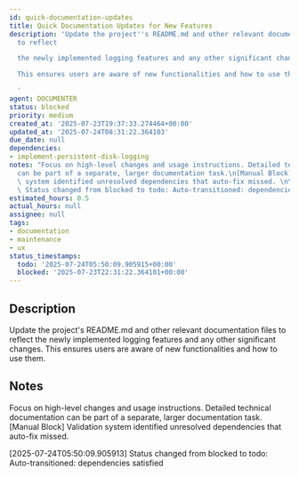 ```yaml
---
id: quick-documentation-updates
title: Quick Documentation Updates for New Features
description: 'Update the project''s README.md and other relevant documentation files
  to reflect

  the newly implemented logging features and any other significant changes.

  This ensures users are aware of new functionalities and how to use them.

  '
agent: DOCUMENTER
status: blocked
priority: medium
created_at: '2025-07-23T19:37:33.274464+00:00'
updated_at: '2025-07-24T08:31:22.364103'
due_date: null
dependencies:
- implement-persistent-disk-logging
notes: "Focus on high-level changes and usage instructions. Detailed technical documentation\n\
  can be part of a separate, larger documentation task.\n[Manual Block] Validation\
  \ system identified unresolved dependencies that auto-fix missed. \n\n[2025-07-24T05:50:09.905913]\
  \ Status changed from blocked to todo: Auto-transitioned: dependencies satisfied"
estimated_hours: 0.5
actual_hours: null
assignee: null
tags:
- documentation
- maintenance
- ux
status_timestamps:
  todo: '2025-07-24T05:50:09.905915+00:00'
  blocked: '2025-07-23T22:31:22.364101+00:00'
---
```


## Description

Update the project's README.md and other relevant documentation files to reflect
the newly implemented logging features and any other significant changes.
This ensures users are aware of new functionalities and how to use them.


## Notes

Focus on high-level changes and usage instructions. Detailed technical documentation
can be part of a separate, larger documentation task.
[Manual Block] Validation system identified unresolved dependencies that auto-fix missed. 

[2025-07-24T05:50:09.905913] Status changed from blocked to todo: Auto-transitioned: dependencies satisfied

